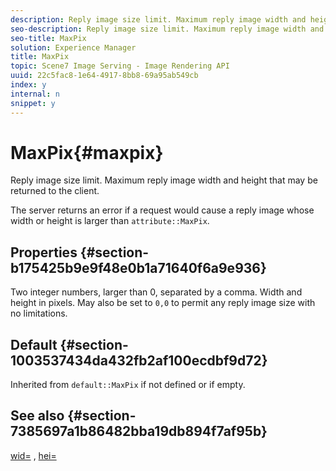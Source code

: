 ```yaml
---
description: Reply image size limit. Maximum reply image width and height that may be returned to the client.
seo-description: Reply image size limit. Maximum reply image width and height that may be returned to the client.
seo-title: MaxPix
solution: Experience Manager
title: MaxPix
topic: Scene7 Image Serving - Image Rendering API
uuid: 22c5fac8-1e64-4917-8bb8-69a95ab549cb
index: y
internal: n
snippet: y
---
```


# MaxPix{#maxpix}

Reply image size limit. Maximum reply image width and height that may be returned to the client.

The server returns an error if a request would cause a reply image whose width or height is larger than `attribute::MaxPix`.

## Properties {#section-b175425b9e9f48e0b1a71640f6a9e936}

Two integer numbers, larger than 0, separated by a comma. Width and height in pixels. May also be set to `0,0` to permit any reply image size with no limitations.

## Default {#section-1003537434da432fb2af100ecdbf9d72}

Inherited from `default::MaxPix` if not defined or if empty.

## See also {#section-7385697a1b86482bba19db894f7af95b}

[wid=](../../../../../is-api/http-ref/image-serving-api-ref/c-http-protocol-reference/c-command-reference/r-is-http-wid.md#reference-bfeadcb67bf4485f851eb21345527e47) , [hei=](../../../../../is-api/http-ref/image-serving-api-ref/c-http-protocol-reference/c-command-reference/r-is-http-hei.md#reference-6d6f556ccc0e4b98a815e8a5c1944a96) 
